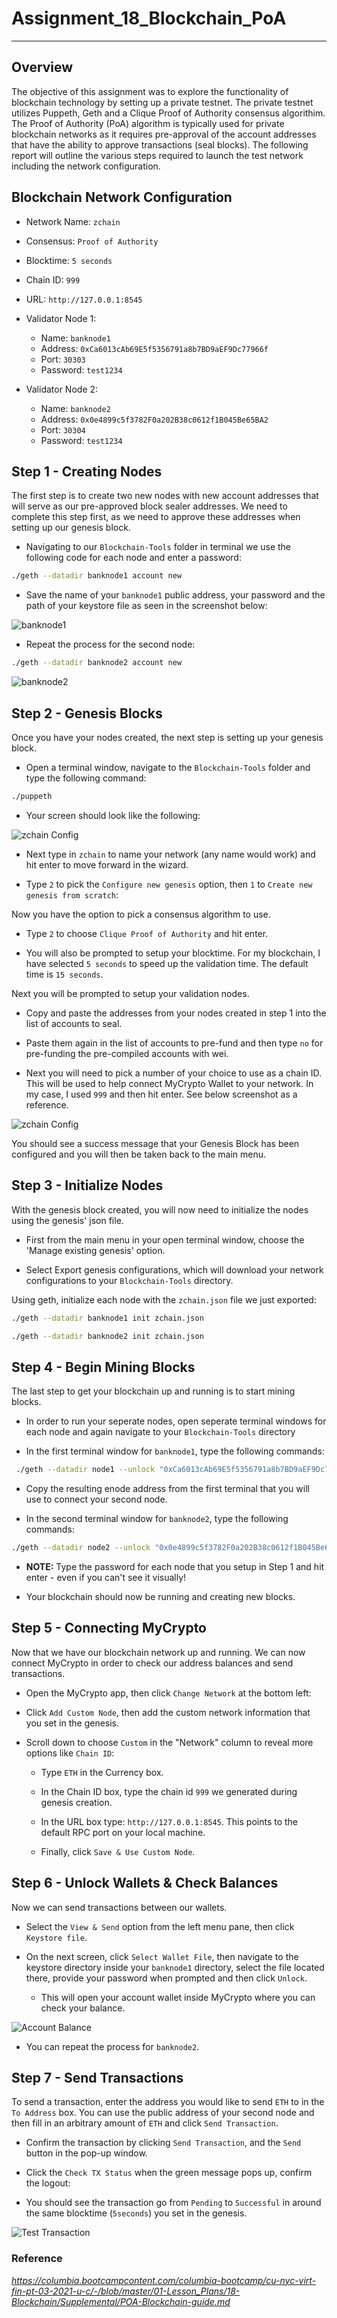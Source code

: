# Assignment_18_Blockchain_PoA

---

## Overview 
The objective of this assignment was to explore the functionality of blockchain technology by setting up a private testnet. The private testnet utilizes Puppeth, Geth and a Clique Proof of Authority consensus algorithim. The Proof of Authority (PoA) algorithm is typically used for private blockchain networks as it requires pre-approval of the account addresses that have the ability to approve transactions (seal blocks).  The following report will outline the various steps required to launch the test network including the network configuration.

## Blockchain Network Configuration

* Network Name: `zchain`
* Consensus: `Proof of Authority`
* Blocktime: `5 seconds`
* Chain ID: `999`
* URL: `http://127.0.0.1:8545`

* Validator Node 1: 
     * Name: `banknode1`
     * Address:  `0xCa6013cAb69E5f5356791a8b7BD9aEF9Dc77966f`
     * Port: `30303`
     * Password: `test1234`

* Validator Node 2: 
     * Name: `banknode2`
     * Address:  `0x0e4899c5f3782F0a202B38c0612f1B045Be65BA2`
     * Port: `30304`
     * Password: `test1234`


## Step 1 - Creating Nodes
The first step is to create two new nodes with new account addresses that will serve as our pre-approved block sealer addresses. We need to complete this step first, as we need to approve these addresses when setting up our genesis block. 

* Navigating to our `Blockchain-Tools` folder in terminal we use the following code for each node and enter a password:

```bash
./geth --datadir banknode1 account new
```

* Save the name of your `banknode1` public address, your password and the path of your keystore file as seen in the screenshot below:

![banknode1](Screenshots/banknode1.png)


* Repeat the process for the second node:

```bash
./geth --datadir banknode2 account new
``` 

![banknode2](Screenshots/banknode2.png)

## Step 2 - Genesis Blocks
Once you have your nodes created, the next step is setting up your genesis block. 

* Open a terminal window, navigate to the `Blockchain-Tools` folder and type the following command:

 ```bash
 ./puppeth
 ```
* Your screen should look like the following:

![zchain Config](Screenshots/zchain_config1.png)


* Next type in `zchain` to name your network (any name would work) and hit enter to move forward in the wizard.

* Type `2` to pick the `Configure new genesis` option, then `1` to `Create new genesis from scratch`:

Now you have the option to pick a consensus algorithm to use.

* Type `2` to choose `Clique Proof of Authority` and hit enter. 

* You will also be prompted to setup your blocktime. For my blockchain, I have selected `5 seconds` to speed up the validation time. The default time is `15 seconds`. 

Next you will be prompted to setup your validation nodes.

* Copy and paste the addresses from your nodes created in step 1 into the list of accounts to seal.  

* Paste them again in the list of accounts to pre-fund and then type `no` for pre-funding the pre-compiled accounts with wei. 

* Next you will need to pick a number of your choice to use as a chain ID. This will be used to help connect MyCrypto Wallet to your network. In my case, I used `999` and then hit enter. See below screenshot as a reference.

![zchain Config](Screenshots/zchain_config2.png)

You should see a success message that your Genesis Block has been configured and you will then be taken back to the main menu. 



## Step 3 - Initialize Nodes

With the genesis block created, you will now need to initialize the nodes using the genesis' json file.

* First from the main menu in your open terminal window, choose the 'Manage existing genesis' option.

* Select Export genesis configurations, which will download your network configurations to your `Blockchain-Tools` directory.   

Using geth, initialize each node with the `zchain.json` file we just exported:

```bash
./geth --datadir banknode1 init zchain.json
```

```bash
./geth --datadir banknode2 init zchain.json
```


## Step 4 - Begin Mining Blocks
The last step to get your blockchain up and running is to start mining blocks. 

* In order to run your seperate nodes, open seperate terminal windows for each node and again navigate to your `Blockchain-Tools` directory

* In the first terminal window for `banknode1`, type the following commands: 

```bash
 ./geth --datadir node1 --unlock "0xCa6013cAb69E5f5356791a8b7BD9aEF9Dc77966f" --mine --rpc --allow-insecure-unlock
 ```
* Copy the resulting enode address from the first terminal that you will use to connect your second node.

* In the second terminal window for `banknode2`, type the following commands: 

 ```bash
 ./geth --datadir node2 --unlock "0x0e4899c5f3782F0a202B38c0612f1B045Be65BA2" --mine --port 30304 --bootnodes "enode://db7d0481cdd139ee4cd07ab9d281b2fcc0df05c7fe05fa61a032df54771ee798669f0194fe1e8e5ccee519d52e4f126d19264ae6a8809520826d660cd5c90518@127.0.0.1:30303" --ipcdisable --allow-insecure-unlock
 ```

* **NOTE:** Type the password for each node that you setup in Step 1 and hit enter - even if you can't see it visually!

* Your blockchain should now be running and creating new blocks.

## Step 5 - Connecting MyCrypto 
Now that we have our blockchain network up and running. We can now connect MyCrypto in order to check our address balances and send transactions.

* Open the MyCrypto app, then click `Change Network` at the bottom left:

* Click `Add Custom Node`, then add the custom network information that you set in the genesis.

* Scroll down to choose `Custom` in the "Network" column to reveal more options like `Chain ID`:

    * Type `ETH` in the Currency box.
    
    * In the Chain ID box, type the chain id `999` we generated during genesis creation.

    * In the URL box type: `http://127.0.0.1:8545`.  This points to the default RPC port on your local machine.

    * Finally, click `Save & Use Custom Node`. 

## Step 6 - Unlock Wallets & Check Balances
Now we can send transactions between our wallets. 

* Select the `View & Send` option from the left menu pane, then click `Keystore file`.

* On the next screen, click `Select Wallet File`, then navigate to the keystore directory inside your `banknode1` directory, select the file located there, provide your password when prompted and then click `Unlock`.

    * This will open your account wallet inside MyCrypto where you can check your balance. 

![Account Balance](Screenshots/account_balance.png)
    
* You can repeat the process for `banknode2`.
    
## Step 7 - Send Transactions
To send a transaction, enter the address you would like to send `ETH` to in the `To Address` box. You can use the public address of your second node and then fill in an arbitrary amount of `ETH` and click `Send Transaction`.

* Confirm the transaction by clicking `Send Transaction`, and the `Send` button in the pop-up window.  

* Click the `Check TX Status` when the green message pops up, confirm the logout:

* You should see the transaction go from `Pending` to `Successful` in around the same blocktime (`5seconds`) you set in the genesis.

![Test Transaction](Screenshots/test_transaction.png)


### Reference
*https://columbia.bootcampcontent.com/columbia-bootcamp/cu-nyc-virt-fin-pt-03-2021-u-c/-/blob/master/01-Lesson_Plans/18-Blockchain/Supplemental/POA-Blockchain-guide.md*




